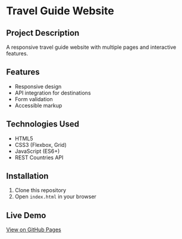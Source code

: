 # Travel Guide Website

## Project Description
A responsive travel guide website with multiple pages and interactive features.

## Features
- Responsive design
- API integration for destinations
- Form validation
- Accessible markup

## Technologies Used
- HTML5
- CSS3 (Flexbox, Grid)
- JavaScript (ES6+)
- REST Countries API

## Installation
1. Clone this repository
2. Open `index.html` in your browser

## Live Demo
[View on GitHub Pages](https://yourusername.github.io/travel-guide)
